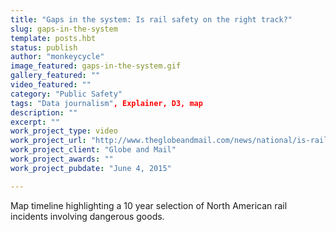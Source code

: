 ```yaml
---
title: "Gaps in the system: Is rail safety on the right track?"
slug: gaps-in-the-system
template: posts.hbt
status: publish
author: "monkeycycle"
image_featured: gaps-in-the-system.gif
gallery_featured: ""
video_featured: ""
category: "Public Safety"
tags: "Data journalism", Explainer, D3, map
description: ""
excerpt: ""
work_project_type: video
work_project_url: "http://www.theglobeandmail.com/news/national/is-rail-safety-on-the-right-track/article24779890/"
work_project_client: "Globe and Mail"
work_project_awards: ""
work_project_pubdate: "June 4, 2015"

---
```


Map timeline highlighting a 10 year selection of North American rail incidents involving dangerous goods. 

